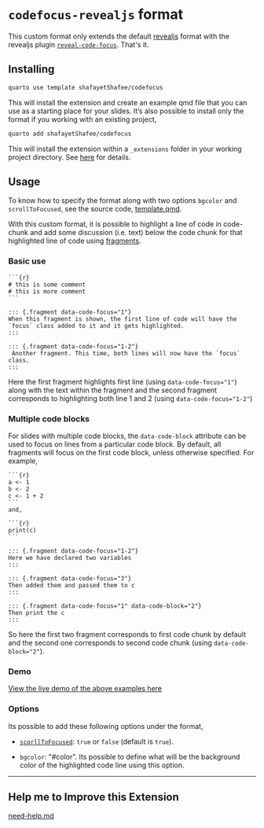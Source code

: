 # `codefocus-revealjs` format

This custom format only extends the default [revealjs](https://quarto.org/docs/presentations/revealjs/) format with the revealjs plugin [`reveal-code-focus`](https://github.com/bnjmnt4n/reveal-code-focus). That's it.

## Installing

```bash
quarto use template shafayetShafee/codefocus
```

This will install the extension and create an example qmd file that you can use as a starting place for your slides.  It’s also possible to install only the format if you working with an existing project,

```bash
quarto add shafayetShafee/codefocus
```

This will install the extension within a `_extensions` folder in your working project directory. See [here](https://quarto.org/docs/extensions/formats.html#distributing-formats) for details.


## Usage

To know how to specify the format along with two options `bgcolor` and `scrollToFocused`, see the source code, [template.qmd](https://github.com/shafayetShafee/codefocus/blob/main/template.qmd).

With this custom format, it is possible to highlight a line of code in code-chunk and add some discussion (i.e. text) below the code chunk for that highlighted line of code using [fragments](https://quarto.org/docs/presentations/revealjs/advanced.html#fragments).


### Basic use

~~~
```{r}
# this is some comment
# this is more comment
```

::: {.fragment data-code-focus="1"}
When this fragment is shown, the first line of code will have the `focus` class added to it and it gets highlighted.
:::

::: {.fragment data-code-focus="1-2"}
 Another fragment. This time, both lines will now have the `focus` class.
:::
~~~

Here the first fragment highlights first line (using `data-code-focus="1"`) along with the text within the fragment and the second fragment corresponds to highlighting both line 1 and 2 (using `data-code-focus="1-2"`)

### Multiple code blocks

For slides with multiple code blocks, the `data-code-block` attribute can be used to focus on lines from a particular code block. By default, all fragments will focus on the first code block, unless otherwise specified. For example, 

~~~
```{r}
a <- 1
b <- 2
c <- 1 + 2
```
and, 

```{r}
print(c)
```

::: {.fragment data-code-focus="1-2"}
Here we have declared two variables
:::

::: {.fragment data-code-focus="3"}
Then added them and passed them to c
:::

::: {.fragment data-code-focus="1" data-code-block="2"}
Then print the c
:::
~~~

So here the first two fragment corresponds to first code chunk by default and the second one corresponds to second code chunk (using `data-code-block="2"`).

### Demo

[View the live demo of the above examples here](https://shafayetshafee.github.io/codefocus/template.html)

### Options

Its possible to add these following options under the format,

- [`scorllToFocused`](https://github.com/bnjmnt4n/reveal-code-focus#scrolltofocused): `true` or `false` (default is `true`).

- `bgcolor`: "#color". Its possible to define what will be the background color of the highlighted code line using this option.


<hr>

## Help me to Improve this Extension

[need-help.md](https://github.com/shafayetShafee/codefocus/blob/main/need-help.md)

